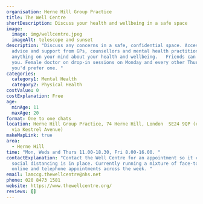 ```yaml
---
organisation: Herne Hill Group Practice
title: The Well Centre
shortDescription: Discuss your health and wellbeing in a safe space
image:
  image: img/wellcentre.jpeg
  imageAlt: telescope and sunset
description: "Discuss any concerns in a safe, confidential space. Access 1-1
  advice and support from GPs, counsellors and mental health practitioners, for
  anything on your mind about your health and wellbeing.   Friends can accompany
  you. Female doctor on drop-in sessions on Monday and every other Thursday if
  you'd prefer one. "
categories:
  category1: Mental Health
  category2: Physical Health
costValue: 0
costExplanation: Free
age:
  minAge: 11
  maxAge: 20
format: One to one chats
location: Herne Hill Group Practice, 74 Herne Hill, London  SE24 9QP (entrance
  via Kestrel Avenue)
makeMapLink: true
area:
  - Herne Hill
time: "Mon, Weds and Thurs 11.00-18.30, Fri 8.00-16.00. "
contactExplanation: "Contact the Well Centre for an appointment so it can ensure
  social distancing is in place. Currently running a mixture of face-to-face,
  online and telephone appointments across the week. "
email: lamccg.thewellcentre@nhs.net
phone: 020 8473 1581
website: https://www.thewellcentre.org/
reviews: []
---
```

